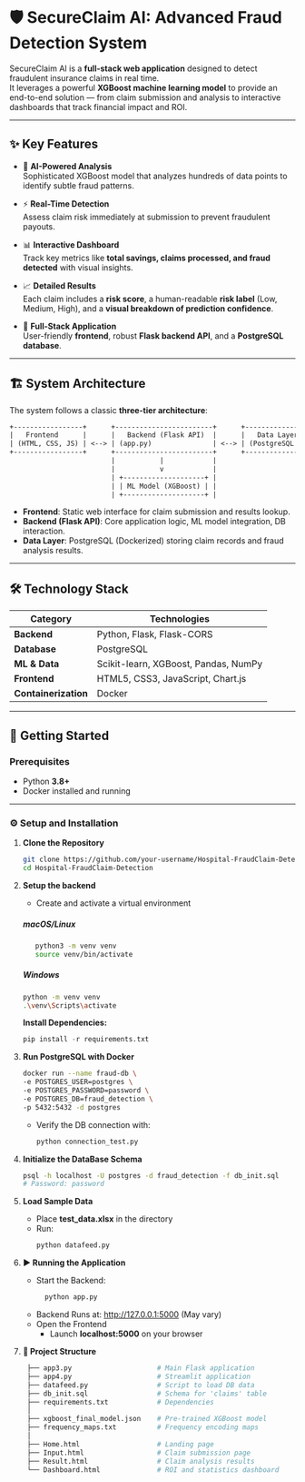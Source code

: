 # 🛡️ SecureClaim AI: Advanced Fraud Detection System

SecureClaim AI is a **full-stack web application** designed to detect fraudulent insurance claims in real time.  
It leverages a powerful **XGBoost machine learning model** to provide an end-to-end solution — from claim submission and analysis to interactive dashboards that track financial impact and ROI.

---

## ✨ Key Features

- 🤖 **AI-Powered Analysis**  
  Sophisticated XGBoost model that analyzes hundreds of data points to identify subtle fraud patterns.

- ⚡ **Real-Time Detection**  
  Assess claim risk immediately at submission to prevent fraudulent payouts.

- 📊 **Interactive Dashboard**  
  Track key metrics like **total savings, claims processed, and fraud detected** with visual insights.

- 📈 **Detailed Results**  
  Each claim includes a **risk score**, a human-readable **risk label** (Low, Medium, High), and a **visual breakdown of prediction confidence**.

- 📂 **Full-Stack Application**  
  User-friendly **frontend**, robust **Flask backend API**, and a **PostgreSQL database**.

---

## 🏗️ System Architecture

The system follows a classic **three-tier architecture**:
```graphql
+-----------------+      +------------------------+      +-------------------+
|   Frontend      |      |   Backend (Flask API)  |      |   Data Layer      |
| (HTML, CSS, JS) | <--> | (app.py)               | <--> | (PostgreSQL DB)   |
+-----------------+      +------------------------+      +-------------------+
                         |           |            |
                         |           v            |
                         | +--------------------+ |
                         | | ML Model (XGBoost) | |
                         | +--------------------+ |
```


- **Frontend**: Static web interface for claim submission and results lookup.  
- **Backend (Flask API)**: Core application logic, ML model integration, DB interaction.  
- **Data Layer**: PostgreSQL (Dockerized) storing claim records and fraud analysis results.  

---

## 🛠️ Technology Stack

| Category        | Technologies |
|-----------------|--------------|
| **Backend**     | Python, Flask, Flask-CORS |
| **Database**    | PostgreSQL |
| **ML & Data**   | Scikit-learn, XGBoost, Pandas, NumPy |
| **Frontend**    | HTML5, CSS3, JavaScript, Chart.js |
| **Containerization** | Docker |

---

## 🚀 Getting Started

### Prerequisites
- Python **3.8+**
- Docker installed and running

---

### ⚙️ Setup and Installation

1. **Clone the Repository**
   ```bash
   git clone https://github.com/your-username/Hospital-FraudClaim-Detection.git
   cd Hospital-FraudClaim-Detection
   ```

2. **Setup the backend**
   - Create and activate a virtual environment

   ##### macOS/Linux
   ```bash
      python3 -m venv venv
      source venv/bin/activate
    ```
    ##### Windows
    ```bash
    python -m venv venv
    .\venv\Scripts\activate
    ```
   **Install Dependencies:**
   
    ```python
    pip install -r requirements.txt
    ```

4. **Run PostgreSQL with Docker**

      ```bash
      docker run --name fraud-db \
      -e POSTGRES_USER=postgres \
      -e POSTGRES_PASSWORD=password \
      -e POSTGRES_DB=fraud_detection \
      -p 5432:5432 -d postgres
      ```
    - Verify the DB connection with:

      ```python
      python connection_test.py
      ```

5. **Initialize the DataBase Schema**

      ```bash
      psql -h localhost -U postgres -d fraud_detection -f db_init.sql
      # Password: password
      ```
6. **Load Sample Data**

      - Place **test_data.xlsx** in the directory
      - Run:
        ```python
        python datafeed.py
        ```
7. **▶️ Running the Application**

      - Start the Backend:
        ```Python
          python app.py
        ```
      - Backend Runs at: http://127.0.0.1:5000
        (May vary)
      - Open the Frontend
          - Launch **localhost:5000** on your browser

8. **📁 Project Structure**

   ```graphql
    ├── app3.py                     # Main Flask application
    ├── app4.py                     # Streamlit application
    ├── datafeed.py                 # Script to load DB data
    ├── db_init.sql                 # Schema for 'claims' table
    ├── requirements.txt            # Dependencies
    │
    ├── xgboost_final_model.json    # Pre-trained XGBoost model
    ├── frequency_maps.txt          # Frequency encoding maps
    │
    ├── Home.html                   # Landing page
    ├── Input.html                  # Claim submission page
    ├── Result.html                 # Claim analysis results
    └── Dashboard.html              # ROI and statistics dashboard
    ```



